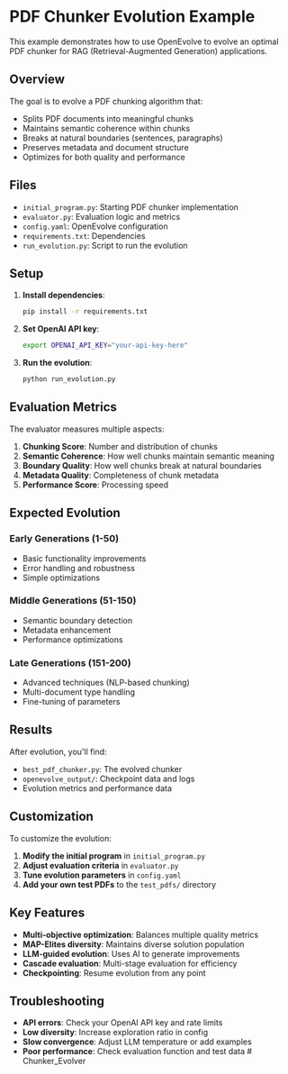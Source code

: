 # PDF Chunker Evolution Example

This example demonstrates how to use OpenEvolve to evolve an optimal PDF chunker for RAG (Retrieval-Augmented Generation) applications.

## Overview

The goal is to evolve a PDF chunking algorithm that:
- Splits PDF documents into meaningful chunks
- Maintains semantic coherence within chunks
- Breaks at natural boundaries (sentences, paragraphs)
- Preserves metadata and document structure
- Optimizes for both quality and performance

## Files

- `initial_program.py`: Starting PDF chunker implementation
- `evaluator.py`: Evaluation logic and metrics
- `config.yaml`: OpenEvolve configuration
- `requirements.txt`: Dependencies
- `run_evolution.py`: Script to run the evolution

## Setup

1. **Install dependencies**:
   ```bash
   pip install -r requirements.txt
   ```

2. **Set OpenAI API key**:
   ```bash
   export OPENAI_API_KEY="your-api-key-here"
   ```

3. **Run the evolution**:
   ```bash
   python run_evolution.py
   ```

## Evaluation Metrics

The evaluator measures multiple aspects:

1. **Chunking Score**: Number and distribution of chunks
2. **Semantic Coherence**: How well chunks maintain semantic meaning
3. **Boundary Quality**: How well chunks break at natural boundaries
4. **Metadata Quality**: Completeness of chunk metadata
5. **Performance Score**: Processing speed

## Expected Evolution

### Early Generations (1-50)
- Basic functionality improvements
- Error handling and robustness
- Simple optimizations

### Middle Generations (51-150)
- Semantic boundary detection
- Metadata enhancement
- Performance optimizations

### Late Generations (151-200)
- Advanced techniques (NLP-based chunking)
- Multi-document type handling
- Fine-tuning of parameters

## Results

After evolution, you'll find:
- `best_pdf_chunker.py`: The evolved chunker
- `openevolve_output/`: Checkpoint data and logs
- Evolution metrics and performance data

## Customization

To customize the evolution:

1. **Modify the initial program** in `initial_program.py`
2. **Adjust evaluation criteria** in `evaluator.py`
3. **Tune evolution parameters** in `config.yaml`
4. **Add your own test PDFs** to the `test_pdfs/` directory

## Key Features

- **Multi-objective optimization**: Balances multiple quality metrics
- **MAP-Elites diversity**: Maintains diverse solution population
- **LLM-guided evolution**: Uses AI to generate improvements
- **Cascade evaluation**: Multi-stage evaluation for efficiency
- **Checkpointing**: Resume evolution from any point

## Troubleshooting

- **API errors**: Check your OpenAI API key and rate limits
- **Low diversity**: Increase exploration ratio in config
- **Slow convergence**: Adjust LLM temperature or add examples
- **Poor performance**: Check evaluation function and test data # Chunker_Evolver
